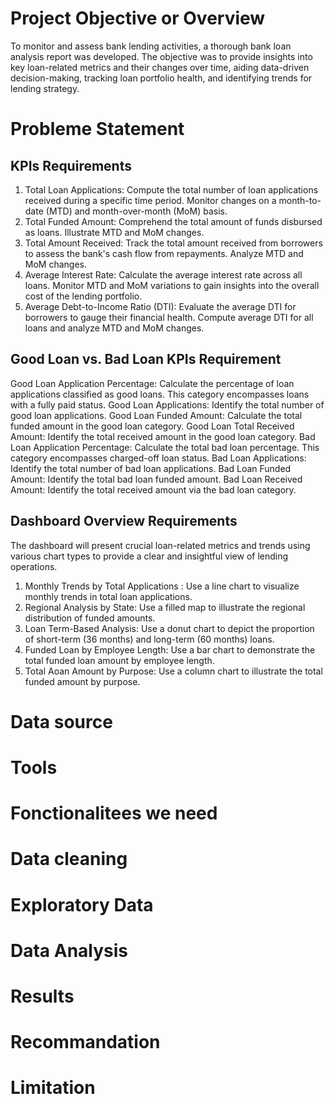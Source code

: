 # Project Objective or Overview
To monitor and assess bank lending activities, a thorough bank loan analysis report was developed. The objective was to provide insights into key loan-related metrics and their changes over time, aiding data-driven decision-making, tracking loan portfolio health, and identifying trends for lending strategy.

# Probleme Statement
  ## KPIs Requirements
1. Total Loan Applications: Compute the total number of loan applications received during a specific time period. Monitor changes on a month-to-date (MTD) and month-over-month (MoM) basis.
2. Total Funded Amount: Comprehend the total amount of funds disbursed as loans. Illustrate MTD and MoM changes.
3. Total Amount Received: Track the total amount received from borrowers to assess the bank's cash flow from repayments. Analyze MTD and MoM changes.
4. Average Interest Rate: Calculate the average interest rate across all loans. Monitor MTD and MoM variations to gain insights into the overall cost of the lending portfolio.
5. Average Debt-to-Income Ratio (DTI): Evaluate the average DTI for borrowers to gauge their financial health. Compute average DTI for all loans and analyze MTD and MoM changes.
  ## Good Loan vs. Bad Loan KPIs Requirement
Good Loan Application Percentage: Calculate the percentage of loan applications classified as good loans. This category encompasses loans with a fully paid status.
Good Loan Applications: Identify the total number of good loan applications.
Good Loan Funded Amount: Calculate the total funded amount in the good loan category.
Good Loan Total Received Amount: Identify the total received amount in the good loan category.
Bad Loan Application Percentage: Calculate the total bad loan percentage. This category encompasses charged-off loan status.
Bad Loan Applications: Identify the total number of bad loan applications.
Bad Loan Funded Amount: Identify the total bad loan funded amount.
Bad Loan Received Amount: Identify the total received amount via the bad loan category.

## Dashboard Overview Requirements
The dashboard will present crucial loan-related metrics and trends using various chart types to provide a clear and insightful view of lending operations.
1. Monthly Trends by Total Applications : Use a line chart to visualize monthly trends in total loan applications.
2. Regional Analysis by State: Use a filled map to illustrate the regional distribution of funded amounts.
3. Loan Term-Based Analysis: Use a donut chart to depict the proportion of short-term (36 months) and long-term (60 months) loans.
4. Funded Loan by Employee Length: Use a bar chart to demonstrate the total funded loan amount by employee length.
5. Total Aoan Amount by Purpose: Use a column chart to illustrate the total funded amount by purpose.

# Data source
# Tools
# Fonctionalitees we need
# Data cleaning
# Exploratory Data
# Data Analysis
# Results
# Recommandation
# Limitation
